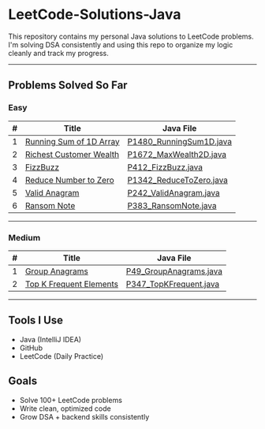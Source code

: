 # LeetCode-Solutions-Java

This repository contains my personal Java solutions to LeetCode problems.  
I'm solving DSA consistently and using this repo to organize my logic cleanly and track my progress.

---

## Problems Solved So Far

### Easy

| # | Title                                | Java File                                    |
|---|--------------------------------------|----------------------------------------------|
| 1 | [Running Sum of 1D Array](https://leetcode.com/problems/running-sum-of-1d-array/)   | [P1480_RunningSum1D.java](Easy/P1480_RunningSum1D.java) |
| 2 | [Richest Customer Wealth](https://leetcode.com/problems/richest-customer-wealth/)   | [P1672_MaxWealth2D.java](Easy/P1672_MaxWealth2D.java) |
| 3 | [FizzBuzz](https://leetcode.com/problems/fizz-buzz/)                                | [P412_FizzBuzz.java](Easy/P412_FizzBuzz.java) |
| 4 | [Reduce Number to Zero](https://leetcode.com/problems/number-of-steps-to-reduce-a-number-to-zero/) | [P1342_ReduceToZero.java](Easy/P1342_ReduceToZero.java) |
| 5 | [Valid Anagram](https://leetcode.com/problems/valid-anagram/)                       | [P242_ValidAnagram.java](Easy/P242_ValidAnagram.java) |
| 6 | [Ransom Note](https://leetcode.com/problems/ransom-note/)                           | [P383_RansomNote.java](Easy/P383_RansomNote.java) |

---

### Medium

| # | Title                                | Java File                                     |
|---|--------------------------------------|-----------------------------------------------|
| 1 | [Group Anagrams](https://leetcode.com/problems/group-anagrams/)                    | [P49_GroupAnagrams.java](Medium/P49_GroupAnagrams.java) |
| 2 | [Top K Frequent Elements](https://leetcode.com/problems/top-k-frequent-elements/)  | [P347_TopKFrequent.java](Medium/P347_TopKFrequent.java) |




---

##  Tools I Use
- Java (IntelliJ IDEA)
- GitHub
- LeetCode (Daily Practice)

##  Goals
- Solve 100+ LeetCode problems
- Write clean, optimized code
- Grow DSA + backend skills consistently

